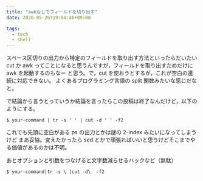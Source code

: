 ```yaml
---
title: "awkなしでフィールドを切り出す"
date: 2020-05-26T19:04:46+09:00

tags:
  - tech
  - shell
---
```


スペース区切りの出力から特定のフィールドを取り出す方法といったらだいたい cut か awk
ってことになると思うんですが，フィールドを取り出すためだけに awk を起動するのもなー
と思う。で，cut を使おうとするが，これが空白の連続に対応できない。
よくあるプログラミング言語の split 関数みたいな感じだなと。

で結論から言うとっていうか結論を言ったらこの投稿は終了なんだけど，以下のようにする。

```console
$ your-command | tr -s ' ' | cut -d ' ' -f2
```

これでも先頭に空白がある ps の出力とかは謎の 2-index みたいになってしまうけど
まあ妥協。変えたかったら sed とかで頑張ればいいと思うけどそこまでやる価値があるのかは不明。

あとオプションと引数をつなげると文字数減らせるハックなど（無駄）

```console
$ your-command|tr -s \ |cut -d\  -f2
```
